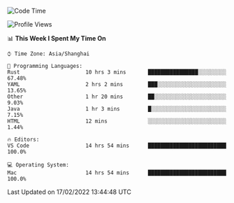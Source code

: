 <!--START_SECTION:waka-->
![Code Time](http://img.shields.io/badge/Code%20Time-1%2C003%20hrs%2030%20mins-blue)

![Profile Views](http://img.shields.io/badge/Profile%20Views-31-blue)

📊 **This Week I Spent My Time On** 

```text
⌚︎ Time Zone: Asia/Shanghai

💬 Programming Languages: 
Rust                     10 hrs 3 mins       ████████████████░░░░░░░░░   67.48% 
YAML                     2 hrs 2 mins        ███░░░░░░░░░░░░░░░░░░░░░░   13.65% 
Other                    1 hr 20 mins        ██░░░░░░░░░░░░░░░░░░░░░░░   9.03% 
Java                     1 hr 3 mins         █░░░░░░░░░░░░░░░░░░░░░░░░   7.15% 
HTML                     12 mins             ░░░░░░░░░░░░░░░░░░░░░░░░░   1.44%

🔥 Editors: 
VS Code                  14 hrs 54 mins      █████████████████████████   100.0%

💻 Operating System: 
Mac                      14 hrs 54 mins      █████████████████████████   100.0%

```


 Last Updated on 17/02/2022 13:44:48 UTC
<!--END_SECTION:waka-->

